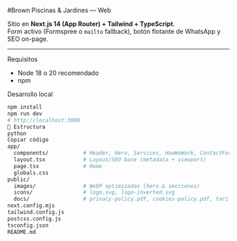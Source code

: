 #Brown Piscinas & Jardines — Web

Sitio en **Next.js 14 (App Router) + Tailwind + TypeScript**.  
Form activo (Formspree o `mailto` fallback), botón flotante de WhatsApp y SEO on-page.

---

Requisitos
- Node 18 o 20 recomendado
- npm

Desarrollo local
```bash
npm install
npm run dev
# http://localhost:3000
🧩 Estructura
python
Copiar código
app/
  components/           # Header, Hero, Services, HowWeWork, ContactForm, WhatsAppFloat, Footer
  layout.tsx            # Layout/SEO base (metadata + viewport)
  page.tsx              # Home
  globals.css
public/
  images/               # WebP optimizadas (hero & secciones)
  icons/                # logo.svg, logo-inverted.svg
  docs/                 # privacy-policy.pdf, cookies-policy.pdf, tarifas-oficiales-brown.pdf
next.config.mjs
tailwind.config.js
postcss.config.js
tsconfig.json
README.md